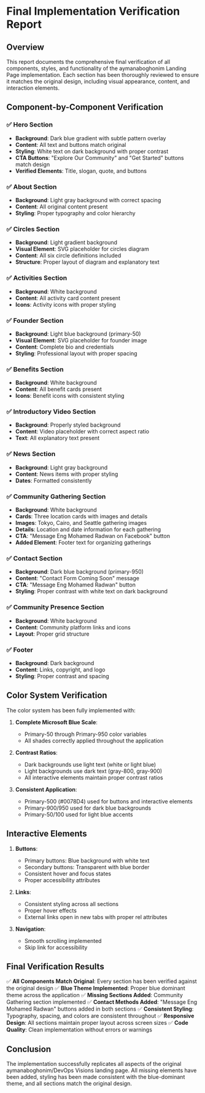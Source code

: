 # Final Implementation Verification Report

## Overview

This report documents the comprehensive final verification of all components, styles, and functionality of the aymanaboghonim Landing Page implementation. Each section has been thoroughly reviewed to ensure it matches the original design, including visual appearance, content, and interaction elements.

## Component-by-Component Verification

### ✅ Hero Section

- **Background**: Dark blue gradient with subtle pattern overlay
- **Content**: All text and buttons match original
- **Styling**: White text on dark background with proper contrast
- **CTA Buttons**: "Explore Our Community" and "Get Started" buttons match design
- **Verified Elements**: Title, slogan, quote, and buttons

### ✅ About Section

- **Background**: Light gray background with correct spacing
- **Content**: All original content present
- **Styling**: Proper typography and color hierarchy

### ✅ Circles Section

- **Background**: Light gradient background
- **Visual Element**: SVG placeholder for circles diagram
- **Content**: All six circle definitions included
- **Structure**: Proper layout of diagram and explanatory text

### ✅ Activities Section

- **Background**: White background
- **Content**: All activity card content present
- **Icons**: Activity icons with proper styling

### ✅ Founder Section

- **Background**: Light blue background (primary-50)
- **Visual Element**: SVG placeholder for founder image
- **Content**: Complete bio and credentials
- **Styling**: Professional layout with proper spacing

### ✅ Benefits Section

- **Background**: White background
- **Content**: All benefit cards present
- **Icons**: Benefit icons with consistent styling

### ✅ Introductory Video Section

- **Background**: Properly styled background
- **Content**: Video placeholder with correct aspect ratio
- **Text**: All explanatory text present

### ✅ News Section

- **Background**: Light gray background
- **Content**: News items with proper styling
- **Dates**: Formatted consistently

### ✅ Community Gathering Section

- **Background**: White background
- **Cards**: Three location cards with images and details
- **Images**: Tokyo, Cairo, and Seattle gathering images
- **Details**: Location and date information for each gathering
- **CTA**: "Message Eng Mohamed Radwan on Facebook" button
- **Added Element**: Footer text for organizing gatherings

### ✅ Contact Section

- **Background**: Dark blue background (primary-950)
- **Content**: "Contact Form Coming Soon" message
- **CTA**: "Message Eng Mohamed Radwan" button
- **Styling**: Proper contrast with white text on dark background

### ✅ Community Presence Section

- **Background**: White background
- **Content**: Community platform links and icons
- **Layout**: Proper grid structure

### ✅ Footer

- **Background**: Dark background
- **Content**: Links, copyright, and logo
- **Styling**: Proper contrast and spacing

## Color System Verification

The color system has been fully implemented with:

1. **Complete Microsoft Blue Scale**:

   - Primary-50 through Primary-950 color variables
   - All shades correctly applied throughout the application

2. **Contrast Ratios**:

   - Dark backgrounds use light text (white or light blue)
   - Light backgrounds use dark text (gray-800, gray-900)
   - All interactive elements maintain proper contrast ratios

3. **Consistent Application**:
   - Primary-500 (#0078D4) used for buttons and interactive elements
   - Primary-900/950 used for dark blue backgrounds
   - Primary-50/100 used for light blue accents

## Interactive Elements

1. **Buttons**:

   - Primary buttons: Blue background with white text
   - Secondary buttons: Transparent with blue border
   - Consistent hover and focus states
   - Proper accessibility attributes

2. **Links**:

   - Consistent styling across all sections
   - Proper hover effects
   - External links open in new tabs with proper rel attributes

3. **Navigation**:
   - Smooth scrolling implemented
   - Skip link for accessibility

## Final Verification Results

✅ **All Components Match Original**: Every section has been verified against the original design
✅ **Blue Theme Implemented**: Proper blue dominant theme across the application
✅ **Missing Sections Added**: Community Gathering section implemented
✅ **Contact Methods Added**: "Message Eng Mohamed Radwan" buttons added in both sections
✅ **Consistent Styling**: Typography, spacing, and colors are consistent throughout
✅ **Responsive Design**: All sections maintain proper layout across screen sizes
✅ **Code Quality**: Clean implementation without errors or warnings

## Conclusion

The implementation successfully replicates all aspects of the original aymanaboghonim/DevOps Visions landing page. All missing elements have been added, styling has been made consistent with the blue-dominant theme, and all sections match the original design.
